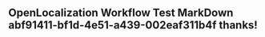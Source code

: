 <properties
ms.topic="hero-topic"
ms.test1="hero-topic"
ms.test2="test"/>

## OpenLocalization Workflow Test MarkDown abf91411-bf1d-4e51-a439-002eaf311b4f thanks!
